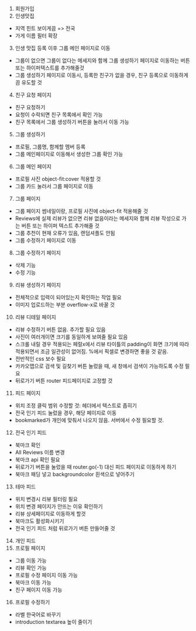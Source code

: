 1. 회원가입
2. 인생맛집
  - 지역 힌트 보이게끔 => 전국
  - 가게 이름 필터 확장
3. 인생 맛집 등록 이후 그룹 메인 페이지로 이동
  - 그룹이 없으면 그룹이 없다는 메세지와 함께 그룹 생성하기 페이지로 이동하는 버튼 또는 하이퍼텍스트를 추가해줄것
  - 그룹 생성하기 페이지로 이동시, 등록한 친구가 없을 경우, 친구 등록으로 이동하게끔 유도할 것
4. 친구 요청 페이지
  - 친구 요청하기
  - 요청이 수락되면 친구 목록에서 확인 가능
  - 친구 목록에서 그룹 생성하기 버튼을 눌러서 이동 가능
5. 그룹 생성하기
  - 프로필, 그룹명, 함께할 멤버 등록
  - 그룹 메인페이지로 이동해서 생성한 그룹 확인 가능
6. 그룹 메인 페이지
  - 프로필 사진 object-fit:cover 적용할 것
  - 그룹 카드 눌러서 그룹 페이지로 이동
7. 그룹 페이지
  - 그룹 페이지 썸네일이랑, 프로필 사진에 object-fit 적용해줄 것
  - Reviews에 실제 리뷰가 없으면 리뷰 없음이라는 메세지와 함께 리뷰 작성으로 가는 버튼 또는 하이퍼 텍스트 추가해줄 것
  - 그룹 추천이 현재 오류가 있음, 랜덤셔플도 안됨
  - 그룹 수정하기 페이지로 이동
8. 그룹 수정하기 페이지
  - 삭제 기능
  - 수정 기능
9. 리뷰 생성하기 페이지
  - 전체적으로 입력이 되어있는지 확인하는 작업 필요
  - 이미지 업로드하는 부분 overflow-x로 바꿀 것
10. 리뷰 디테일 페이지
  - 리뷰 수정하기 버튼 없음. 추가할 필요 있음
  - 사진이 여러개이면 크기를 동일하게 보여줄 필요 있음
  - 스크롤 내릴 경우 적용되는 페럴x에서 리뷰 타이틀의 padding이 화면 크기에 따라 적용되면서 조금 일관성이 없어짐. %에서 픽셀로 변경하면 좋을 것 같음.
  - 전반적인 css 보수 필요
  - 카카오맵으로 검색 및 길찾기 버튼 눌렀을 때, 새 창에서 검색이 가능하도록 수정 필요
  - 뒤로가기 버튼 router 피드페이지로 고정할 것
11. 피드 페이지
  - 위치 조정 클릭 범위 수정할 것: 헤더에서 텍스트로 좁히기
  - 전국 인기 피드 눌렀을 경우, 해당 페이지로 이동
  - bookmarked가 개인에 맞춰서 나오지 않음. 서버에서 수정 필요할 것.
12. 전국 인기 피드
  - 북마크 확인
  - All Reviews 이름 변경
  - 북마크 api 확인 필요
  - 뒤로가기 버튼을 눌렀을 때 router.go(-1) 대신 피드 페이지로 이동하게 하기
  - 북마크 패딩 넣고 backgroundcolor 흰색으로 넣어주기
13. 테마 피드
  - 위치 변경시 리뷰 필터링 필요
  - 위치 변경 페이지가 안뜨는 이유 확인하기
  - 리뷰 상세페이지로 이동하게 할것
  - 북마크도 활성화시키기
  - 전국 인기 피드 처럼 뒤로가기 버튼 만들어줄 것
14. 개인 피드
15. 프로필 페이지
  - 그룹 이동 가능
  - 리뷰 확인 가능
  - 프로필 수정 페이지 이동 가능
  - 북마크 이동 가능
  - 친구 페이지 이동 가능
16. 프로필 수정하기
  - 라벨 한국어로 바꾸기
  - introduction textarea 높이 줄이기